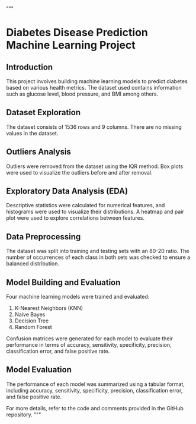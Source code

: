 """
# Diabetes Disease Prediction Machine Learning Project

## Introduction
This project involves building machine learning models to predict diabetes based on various health metrics. The dataset used contains information such as glucose level, blood pressure, and BMI among others.

## Dataset Exploration
The dataset consists of 1536 rows and 9 columns. There are no missing values in the dataset.

## Outliers Analysis
Outliers were removed from the dataset using the IQR method. Box plots were used to visualize the outliers before and after removal.

## Exploratory Data Analysis (EDA)
Descriptive statistics were calculated for numerical features, and histograms were used to visualize their distributions. A heatmap and pair plot were used to explore correlations between features.

## Data Preprocessing
The dataset was split into training and testing sets with an 80-20 ratio. The number of occurrences of each class in both sets was checked to ensure a balanced distribution.

## Model Building and Evaluation
Four machine learning models were trained and evaluated:
1. K-Nearest Neighbors (KNN)
2. Naive Bayes
3. Decision Tree
4. Random Forest

Confusion matrices were generated for each model to evaluate their performance in terms of accuracy, sensitivity, specificity, precision, classification error, and false positive rate.

## Model Evaluation
The performance of each model was summarized using a tabular format, including accuracy, sensitivity, specificity, precision, classification error, and false positive rate.

For more details, refer to the code and comments provided in the GitHub repository.
"""
